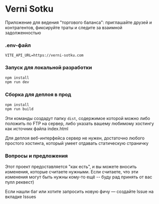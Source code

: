 # Verni Sotku

Приложение для ведения "торгового баланса": приглашайте друзей и контрагентов, фиксируйте траты и следите за взаимной задолженностью

### .env-файл
```
VITE_API_URL=https://verni-sotku.com
```

### Запуск для локальной разработки

```sh
npm install
npm run dev
```

### Сборка для деплоя в прод 

```sh
npm install
npm run build
```

Эти команды создадут папку `dist`, содержимое которой можно либо положить по FTP на сервер,
либо указать вашему любимому хостингу как источник файла index.html

Для деплоя веб-интерфейса сервер не нужен, достаточно любого простого хостинга, который умеет отдавать статическую страничку

### Вопросы и предложения
Этот проект предоставляется "как есть", и вы можете вносить изменения, которые считаете нужными.
Если считаете, что эти изменения могут быть нужны кому-то ещё -- буду рад принять от вас пулл реквест)

Если нашли баг или хотите запросить новую фичу — создайте Issue на вкладке Issues